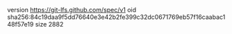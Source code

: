 version https://git-lfs.github.com/spec/v1
oid sha256:84c19daa9f5dd76640e3e42b2fe399c32dc0671769eb57f16caabac148f57e19
size 2882
